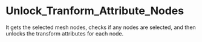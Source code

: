 # Unlock_Tranform_Attribute_Nodes
 It gets the selected mesh nodes, checks if any nodes are selected, and then unlocks the transform attributes for each node.
